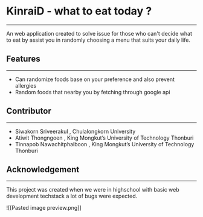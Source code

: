 # KinraiD - what to eat today ?
---
An web application created to solve issue for those who can't decide what to eat by assist you in randomly choosing a menu that suits your daily life.
## Features
---
* Can randomize foods base on your preference and also prevent allergies
* Random foods that nearby you by fetching through google api
## Contributor
---
- Siwakorn Sriveerakul , Chulalongkorn University
- Atiwit Thongngoen , King Mongkut’s University of Technology Thonburi
- Tinnapob Nawachitphaiboon , King Mongkut’s University of Technology Thonburi

## Acknowledgement
---
This project was created when we were in highschool with basic web development techstack a lot of bugs were expected.



![[Pasted image preview.png]]